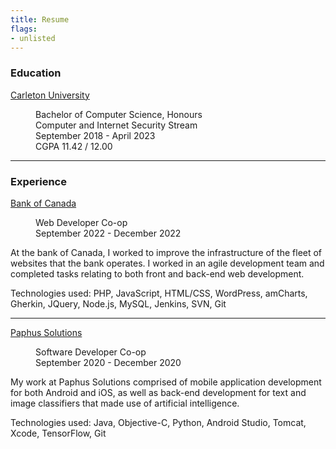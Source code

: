 ```yaml
---
title: Resume
flags:
- unlisted
---
```


### Education

[Carleton University](https://carleton.ca/)

<dl>
    <dd>Bachelor of Computer Science, Honours</dd>
    <dd>Computer and Internet Security Stream</dd>
    <dd>September 2018 - April 2023</dd>
    <dd>CGPA 11.42 / 12.00</dd>
</dl>

---

### Experience

[Bank of Canada](https://www.bankofcanada.ca/)

<dl>
    <dd>Web Developer Co-op</dd>
    <dd>September 2022 - December 2022</dd>
</dl>

At the bank of Canada, I worked to improve the infrastructure of the fleet of websites that the bank operates. I worked in an agile development team and completed tasks relating to both front and back-end web development.

Technologies used: PHP, JavaScript, HTML/CSS, WordPress, amCharts, Gherkin, JQuery, Node.js, MySQL, Jenkins, SVN, Git

---

[Paphus Solutions](https://www.paphussolutions.com/)

<dl>
    <dd>Software Developer Co-op</dd>
    <dd>September 2020 - December 2020</dd>
</dl>

My work at Paphus Solutions comprised of mobile application development for both Android and iOS, as well as back-end development for text and image classifiers that made use of artificial intelligence.

Technologies used: Java, Objective-C, Python, Android Studio, Tomcat, Xcode, TensorFlow, Git





